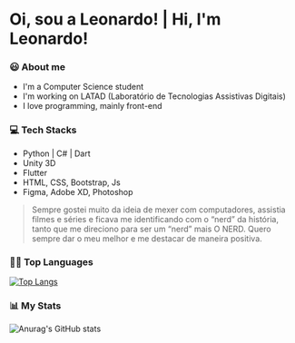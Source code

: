 # Oi, sou a Leonardo! | Hi, I'm Leonardo!



### :smiley:  About me

- I'm a Computer Science student
- I'm working on LATAD (Laboratório de Tecnologias Assistivas Digitais)
- I love programming, mainly front-end

### 💻 Tech Stacks

- Python | C# | Dart
- Unity 3D
- Flutter
- HTML, CSS, Bootstrap, Js
- Figma, Adobe XD, Photoshop


> Sempre gostei muito da ideia de mexer com computadores, assistia filmes e séries e
> ficava me identificando com o “nerd” da história, tanto que me direciono para ser
> um “nerd” mais O NERD. Quero sempre dar o meu melhor e me destacar de maneira positiva.

### 👩‍💻 Top Languages
[![Top Langs](https://github-readme-stats.vercel.app/api/top-langs/?username=Leonardo1952&layout=compact)](https://github.com/anuraghazra/github-readme-stats)


### 📊 My Stats
![Anurag's GitHub stats](https://github-readme-stats.vercel.app/api?username=Leonardo1952&show_icons=true&theme=tokyonight)
